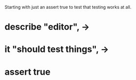 Starting with just an assert true to test that testing works at all.

#    describe "editor", ->
#      it "should test things", ->
#        assert true
